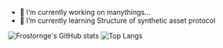 - 🔭 I’m currently working on manythings...
- 🌱 I’m currently learning Structure of synthetic asset protocol

![Frostornge's GitHub stats](https://github-readme-stats.vercel.app/api?username=frostornge&count_private=true&show_icons=true&theme=onedark&include_all_commits=true)
![Top Langs](https://github-readme-stats.vercel.app/api/top-langs/?username=frostornge&theme=onedark&langs_count=6)
